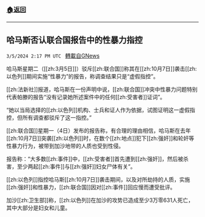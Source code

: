 ###  [:house:返回](README.md)
---


## 哈马斯否认联合国报告中的性暴力指控
`3/5/2024 2:17 PM UTC ` [轉載自GNews](https://gnews.org/articles/2367440)

哈马斯星期二（[[zh:3月5日]]）驳斥[[zh:联合国]]称其在[[zh:10月7日]]袭击[[zh:以色列]]期间实施“性暴力”的报告，称调查结果只是“虚假指控”。

[[zh:法新社]]报道，哈马斯在一份声明中说，[[zh:联合国]]冲突中性暴力问题特别代表帕滕的报告“没有记录她所述案件中的任何[[zh:受害者]]证词”。

“她以当局选择的[[zh:以色列]]机构、士兵和证人作为依据，试图证明这一虚假指控，但所有调查都驳斥了这一指控。”

[[zh:联合国]]星期一（4日）发布的报告称，有合理的理由相信，哈马斯在去年[[zh:10月7日]]突袭[[zh:以色列]]时，在数个[[zh:地点]]犯下[[zh:强奸]]和轮奸等性暴力行为，被带到加沙地带的人质也受到性侵。

报告称：“大多数[[zh:事件]]中，[[zh:受害者]]首先遭到[[zh:强奸]]，然后被杀害，至少两起[[zh:事件]]与[[zh:强奸]]妇女尸体有关”。

[[zh:以色列]]指控哈马斯[[zh:10月7日]]袭击期间，以及对所劫持的人质，实施[[zh:强奸]]和性暴力，[[zh:联合国]]因对[[zh:事件]]回应慢而遭受批评。

加沙[[zh:卫生部]]称，[[zh:以色列]]在加沙的攻势已造成至少3万零631人死亡，其中大部分是妇女和儿童。
